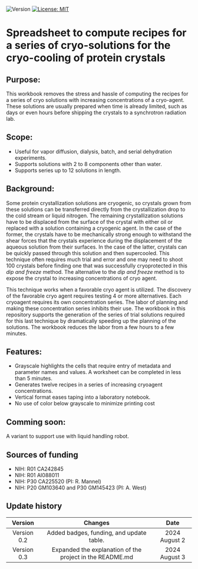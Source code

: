 ![Version](https://img.shields.io/static/v1?label=doe-emofat&message=0.3&color=brightcolor)
[![License: MIT](https://img.shields.io/badge/License-MIT-blue.svg)](https://opensource.org/licenses/MIT)


# Spreadsheet to compute recipes for a series of cryo-solutions for the cryo-cooling of protein crystals

## Purpose: 

This workbook removes the stress and hassle of computing the recipes for a series of cryo solutions with increasing concentrations of a cryo-agent.
These solutions are usually prepared when time is already limited, such as days or even hours before shipping the crystals to a synchrotron radiation lab.

## Scope:

- Useful for vapor diffusion, dialysis, batch, and serial dehydration experiments. 
- Supports solutions with 2 to 8 components other than water.
- Supports series up to 12 solutions in length.

## Background:

Some protein crystallization solutions are cryogenic, so crystals grown from these solutions can be transferred directly from the crystallization drop to the cold stream or liquid nitrogen.
The remaining crystallization solutions have to be displaced from the surface of the crystal with either oil or replaced with a solution containing a cryogenic agent.
In the case of the former, the crystals have to be mechanically strong enough to withstand the shear forces that the crystals experience during the displacement of the aqueous solution from their surfaces.
In the case of the latter, crystals can be quickly passed through this solution and then supercooled.
This technique often requires much trial and error and one may need to shoot 100 crystals before finding one that was successfully cryoprotected in this *dip and freeze* method.
The alternative to the *dip and freeze* method is to  expose the crystal to increasing concentrations of cryo agent.

This technique works when a favorable cryo agent is utilized.
The discovery of the favorable cryo agent requires testing 4 or more alternatives.
Each cryoagent requires its own concentration series.
The labor of planning and making these concentration series inhibits their use.
The workbook in this repository supports the generation of the series of trial solutions required for this last technique by dramatically speeding up the planning of the solutions.
The workbook reduces the labor from a few hours to a few minutes.

## Features:

- Grayscale highlights the cells that require entry of metadata and parameter names and values. A worksheet can be completed in less than 5 minutes.
- Generates twelve recipes in a series of increasing cryoagent concentrations.
- Vertical format eases taping into a laboratory notebook.
- No use of color below grayscale to minimize printing cost

## Comming soon:

A variant to support use with liquid handling robot.

## Sources of funding

- NIH: R01 CA242845
- NIH: R01 AI088011
- NIH: P30 CA225520 (PI: R. Mannel)
- NIH: P20 GM103640 and P30 GM145423 (PI: A. West)

## Update history

|Version      | Changes                                                                                                                                    | Date                 |
|:-----------:|:------------------------------------------------------------------------------------------------------------------------------------------:|:--------------------:|
| Version 0.2 |   Added badges, funding, and update table.                                                                                                 | 2024 August 2         |
| Version 0.3 |   Expanded the explanation of the project in the README.md                                                                                 | 2024 August 3         |
